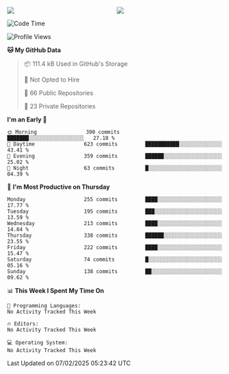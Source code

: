 <p style="display:flex;align-items:center;column-gap:0.5rem;" align="center">
  <img style="flex-grow:1;align-self:stretch;object-fit:cover;"  src ="https://github-readme-stats.vercel.app/api?username=gnoluv9x&show_icons=true&count_private=true&theme=chartreuse-dark&hide_border=true">
  <img style="flex-grow:1;align-self:stretch;object-fit:cover;"src ="https://github-readme-stats.vercel.app/api/top-langs/?username=gnoluv9x&layout=compact&hide_border=true&theme=chartreuse-dark&&langs_count=6&hide=jupyter%20notebook,tex,css,php&exclude_repo=Pacman-AI">
</p>

<!--START_SECTION:waka-->
![Code Time](http://img.shields.io/badge/Code%20Time-994%20hrs%205%20mins-blue)

![Profile Views](http://img.shields.io/badge/Profile%20Views-0-blue)

**🐱 My GitHub Data** 

> 📦 111.4 kB Used in GitHub's Storage 
 > 
> 🚫 Not Opted to Hire
 > 
> 📜 66 Public Repositories 
 > 
> 🔑 23 Private Repositories 
 > 
**I'm an Early 🐤** 

```text
🌞 Morning                390 commits         ███████░░░░░░░░░░░░░░░░░░   27.18 % 
🌆 Daytime                623 commits         ███████████░░░░░░░░░░░░░░   43.41 % 
🌃 Evening                359 commits         ██████░░░░░░░░░░░░░░░░░░░   25.02 % 
🌙 Night                  63 commits          █░░░░░░░░░░░░░░░░░░░░░░░░   04.39 % 
```
📅 **I'm Most Productive on Thursday** 

```text
Monday                   255 commits         ████░░░░░░░░░░░░░░░░░░░░░   17.77 % 
Tuesday                  195 commits         ███░░░░░░░░░░░░░░░░░░░░░░   13.59 % 
Wednesday                213 commits         ████░░░░░░░░░░░░░░░░░░░░░   14.84 % 
Thursday                 338 commits         ██████░░░░░░░░░░░░░░░░░░░   23.55 % 
Friday                   222 commits         ████░░░░░░░░░░░░░░░░░░░░░   15.47 % 
Saturday                 74 commits          █░░░░░░░░░░░░░░░░░░░░░░░░   05.16 % 
Sunday                   138 commits         ██░░░░░░░░░░░░░░░░░░░░░░░   09.62 % 
```


📊 **This Week I Spent My Time On** 

```text
💬 Programming Languages: 
No Activity Tracked This Week

🔥 Editors: 
No Activity Tracked This Week

💻 Operating System: 
No Activity Tracked This Week
```


 Last Updated on 07/02/2025 05:23:42 UTC
<!--END_SECTION:waka-->

